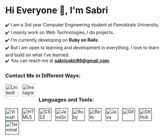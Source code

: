 
  
# Hi Everyone 👋, I'm Sabri

:heavy_check_mark: I am a 3rd year Computer Engineering student at Pamukkale University.<br/>
:heavy_check_mark: I mainly work on Web Technologies, I do projects.<br/>
:heavy_check_mark: I'm currently developing on **Ruby on Rails**.<br/>
:heavy_check_mark: But I am open to learning and development in everything. I love to learn and build on what I've learned.<br/>
:heavy_check_mark: You can reach me at **sabricakir86@gmail.com**.<br/>

### Contact Me in Different Ways:

[<img align="left" alt="LinkedIn" width="40px" src="https://cdn-icons-png.flaticon.com/512/174/174857.png" style="padding-right:10px;" />](https://www.linkedin.com/in/sabri-%C3%A7akir-aa1985212)

[<img align="left" alt="Instagram" width="40px" src="https://upload.wikimedia.org/wikipedia/commons/thumb/e/e7/Instagram_logo_2016.svg/2048px-Instagram_logo_2016.svg.png" style="padding-right:10px;" />](https://instagram.com/sabricakirr?igshid=YmMyMTA2M2Y)

<br/>

### Languages and Tools:


[<img align="left" alt="Visual Studio Code" width="40px"  src="https://cdn.jsdelivr.net/gh/devicons/devicon/icons/vscode/vscode-original.svg" style="padding-right:10px;" />]()
[<img align="left" alt="HTML5" width="40px"  src="https://cdn.jsdelivr.net/gh/devicons/devicon/icons/html5/html5-original.svg" style="padding-right:10px;" />]()
[<img align="left" alt="CSS3" width="40px" src="https://cdn.jsdelivr.net/gh/devicons/devicon/icons/css3/css3-original.svg" style="padding-right:10px;" />]()
[<img align="left" alt="JavaScript" width="40px" src="https://cdn.jsdelivr.net/gh/devicons/devicon/icons/javascript/javascript-original.svg" style="padding-right:10px;" />]()
[<img align="left" alt="Ruby" width="40px" src="https://upload.wikimedia.org/wikipedia/commons/thumb/7/73/Ruby_logo.svg/1200px-Ruby_logo.svg.png" style="padding-right:10px;" />]()
[<img align="left" alt="Rails" width="40px" src="https://pbs.twimg.com/media/CZGHPChUAAA3jqE.png:large" style="padding-right:10px;" />]()
[<img align="left" alt="Java" width="40px"  src="https://cdn.freebiesupply.com/logos/large/2x/java-1-logo-svg-vector.svg" style="padding-right:10px;" />]()
[<img align="left" alt="Git" width="40px"  src="https://miro.medium.com/max/398/1*yjzfPF88FVJiMGsYv5ob3Q.png" style="padding-right:10px;" />]()
[<img align="left" alt="GitHub" width="40px" src="https://cdn2.iconfinder.com/data/icons/social-icons-33/128/Github-512.png" style="padding-right:10px;" />]()
[<img align="left" alt="Terminal" width="43px" src="https://upload.wikimedia.org/wikipedia/commons/thumb/d/da/GNOME_Terminal_icon_2019.svg/768px-GNOME_Terminal_icon_2019.svg.png" style="padding-right:10px;" />]()

<br/>


